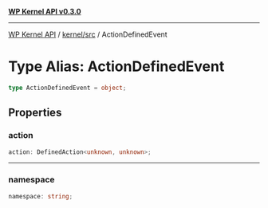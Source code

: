 [**WP Kernel API v0.3.0**](../../../README.md)

---

[WP Kernel API](../../../README.md) / [kernel/src](../README.md) / ActionDefinedEvent

# Type Alias: ActionDefinedEvent

```ts
type ActionDefinedEvent = object;
```

## Properties

### action

```ts
action: DefinedAction<unknown, unknown>;
```

---

### namespace

```ts
namespace: string;
```
